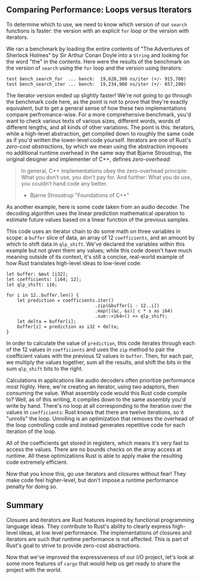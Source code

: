 ## Comparing Performance: Loops versus Iterators

To determine which to use, we need to know which version of our `search`
functions is faster: the version with an explicit `for` loop or the version
with iterators.

We ran a benchmark by loading the entire contents of "The Adventures of
Sherlock Holmes" by Sir Arthur Conan Doyle into a `String` and looking for the
word "the" in the contents. Here were the results of the benchmark on the
version of `search` using the `for` loop and the version using iterators:

```text
test bench_search_for  ... bench:  19,620,300 ns/iter (+/- 915,700)
test bench_search_iter ... bench:  19,234,900 ns/iter (+/- 657,200)
```

The iterator version ended up slightly faster! We're not going to go through
the benchmark code here, as the point is not to prove that they're exactly
equivalent, but to get a general sense of how these two implementations compare
perfromance-wise. For a more comprehensive benchmark, you'd want to check
various texts of various sizes, different words, words of different lengths,
and all kinds of other variations. The point is this: iterators, while a
high-level abstraction, get compiled down to roughly the same code as if you'd
written the lower-level code yourself. Iterators are one of Rust's *zero-cost
abstractions*, by which we mean using the abstraction imposes no additional
runtime overhead in the same way that Bjarne Stroustrup, the original designer
and implementer of C++, defines *zero-overhead*:

> In general, C++ implementations obey the zero-overhead principle: What you
> don’t use, you don’t pay for. And further: What you do use, you couldn’t hand
> code any better.
>
> - Bjarne Stroustrup "Foundations of C++"

<!-- should this be "handle code any better", above? -->
<!-- No, this is an exact quote. He means hand code, as in "code by hand",
rather than let the language/standard library code it for you. The quote is
at the top of page 4 in http://www.stroustrup.com/ETAPS-corrected-draft.pdf
/Carol -->

As another example, here is some code taken from an audio decoder. The decoding
algorithm uses the linear prediction mathematical operation to estimate future
values based on a linear function of the previous samples.

<!-- Can you briefly explain what the intention of the code it --- that will
help us understand, for example, why we have a `prediction` value -->
<!-- I've tried, but the algorithm is really complicated and not really all
that important... /Carol -->

This code uses an iterator chain to do some math on three variables in scope: a
`buffer` slice of data, an array of 12 `coefficients`, and an amount by which
to shift data in `qlp_shift`. We've declared the variables within this example
but not given them any values; while this code doesn't have much meaning
outside of its context, it's still a concise, real-world example of how Rust
translates high-level ideas to low-level code:

```rust,ignore
let buffer: &mut [i32];
let coefficients: [i64; 12];
let qlp_shift: i16;

for i in 12..buffer.len() {
    let prediction = coefficients.iter()
                                 .zip(&buffer[i - 12..i])
                                 .map(|(&c, &s)| c * s as i64)
                                 .sum::<i64>() >> qlp_shift;
    let delta = buffer[i];
    buffer[i] = prediction as i32 + delta;
}
```

In order to calculate the value of `prediction`, this code iterates through
each of the 12 values in `coefficients` and uses the `zip` method to pair the
coefficient values with the previous 12 values in `buffer`. Then, for each
pair, we multiply the values together, sum all the results, and shift the bits
in the sum `qlp_shift` bits to the right.

Calculations in applications like audio decoders often prioritize performance
most highly. Here, we're creating an iterator, using two adaptors, then
consuming the value. What assembly code would this Rust code compile to? Well,
as of this writing, it compiles down to the same assembly you'd write by hand.
There's no loop at all corresponding to the iteration over the values in
`coefficients`: Rust knows that there are twelve iterations, so it "unrolls"
the loop. Unrolling is an optimization that removes the overhead of the loop
controlling code and instead generates repetitive code for each iteration of
the loop.

<!-- Maybe some expansion on what you mean by unrolls? -->
<!-- done /Carol -->

All of the coefficients get stored in registers, which means it's very fast to
access the values. There are no bounds checks on the array access at runtime.
All these optimizations Rust is able to apply make the resulting code extremely
efficient.

Now that you know this, go use iterators and closures without fear! They make
code feel higher-level, but don't impose a runtime performance penalty for
doing so.

## Summary

Closures and iterators are Rust features inspired by functional programming
language ideas. They contribute to Rust's ability to clearly express high-level
ideas, at low level performance. The implementations of closures and iterators
are such that runtime performance is not affected. This is part of Rust's goal
to strive to provide zero-cost abstractions.

<!-- Are we going to cover which other elements of rust are zero-cost
abstractions, somewhere? Might be good to cross ref or, if we've already
covered, give a brief list or a way to identify them -->
<!-- Zero-cost abstraction in Rust is more about a design philosophy and a goal
we keep in mind; all abstractions in Rust strive to be zero-cost abstractions,
and if they aren't, it's considered a bug. There will always be some bugs. I've
reworded a bit to not make it sound as much like something we could list.
/Carol -->

Now that we've improved the expressiveness of our I/O project, let's look at
some more features of `cargo` that would help us get ready to share the project
with the world.
